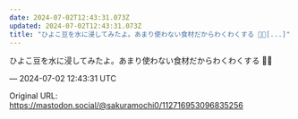 ```yaml
---
date: 2024-07-02T12:43:31.073Z
updated: 2024-07-02T12:43:31.073Z
title: "ひよこ豆を水に浸してみたよ。あまり使わない食材だからわくわくする 🫘🐤[...]"
---
```


<p>ひよこ豆を水に浸してみたよ。あまり使わない食材だからわくわくする 🫘🐤</p>

&mdash; 2024-07-02 12:43:31 UTC

Original URL: https://mastodon.social/@sakuramochi0/112716953096835256
